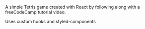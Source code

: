 A simple Tetris game created with React by following along with a freeCodeCamp tutorial video.

Uses custom hooks and styled-components
